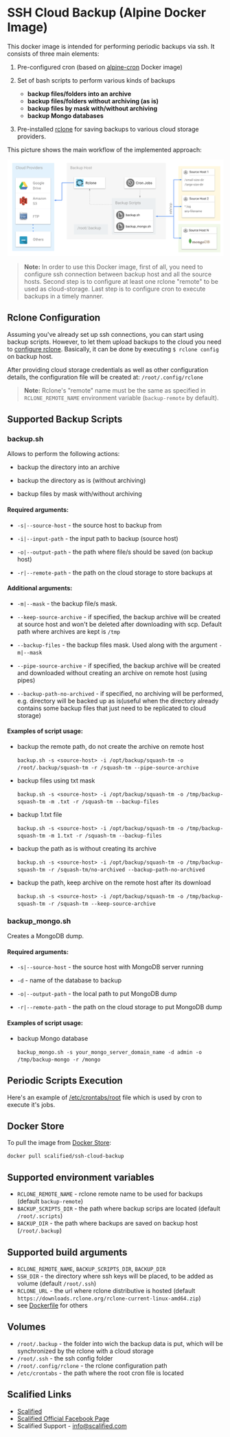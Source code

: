 # SSH Cloud Backup (Alpine Docker Image)

This docker image is intended for performing periodic backups via ssh. It consists of three main elements:

1. Pre-configured cron (based on [alpine-cron](https://store.docker.com/community/images/scalified/alpine-cron) Docker image)

2. Set of bash scripts to perform various kinds of backups

   * **backup files/folders into an archive**
   * **backup files/folders without archiving (as is)**
   * **backup files by mask with/without archiving**
   * **backup Mongo databases**

3. Pre-installed [rclone](https://rclone.org/) for saving backups to various cloud storage providers.

This picture shows the main workflow of the implemented approach:

![](./img/drawing.png)

> **Note:** In order to use this Docker image, first of all, you need to configure ssh connection between backup host and all the source hosts. Second step is to configure at least one rclone "remote" to be used as cloud-storage. Last step is to configure cron to execute backups in a timely manner.

Rclone Configuration
-------------

Assuming you've already set up ssh connections, you can start using backup scripts. However, to let them upload backups to the cloud you need to [configure rclone](https://rclone.org/docs/). Basically, it can be done by executing `$ rclone config` on backup host.

After providing cloud storage credentials as well as other configuration details, the configuration file will be created at: `/root/.config/rclone`

> **Note:** Rclone's "remote" name must be the same as specified in `RCLONE_REMOTE_NAME` environment variable  (`backup-remote` by default).

Supported Backup Scripts
-------------

### backup.sh

Allows to perform the following actions:

* backup the directory into an archive

* backup the directory as is (without archiving)

* backup files by mask with/without archiving

#### Required arguments:

* `-s|--source-host` - the source host to backup from
    
* `-i|--input-path` - the input path to backup (source host)
    
* `-o|--output-path` - the path where file/s should be saved (on backup host)
   
* `-r|--remote-path` - the path on the cloud storage to store backups at
    
#### Additional arguments:
    
* `-m|--mask` - the backup file/s mask.
    
* `--keep-source-archive` - if specified, the backup archive will be created at source host and won't be deleted after downloading with scp. Default path where archives are kept is `/tmp`
   
* `--backup-files` - the backup files mask. Used along with the argument `-m|--mask`
   
* `--pipe-source-archive` - if specified, the backup archive will be created and downloaded without creating an archive on remote host (using pipes)

* `--backup-path-no-archived` - if specified, no archiving will be performed, e.g. directory will be backed up as is(useful when the directory already contains some backup files that just need to be replicated to cloud storage)
   
   
#### Examples of script usage:
   
* backup the remote path, do not create the archive on remote host
   
    `backup.sh -s <source-host> -i /opt/backup/squash-tm -o /root/.backup/squash-tm -r /squash-tm --pipe-source-archive`
  
* backup files using txt mask
   
    `backup.sh -s <source-host> -i /opt/backup/squash-tm -o /tmp/backup-squash-tm -m .txt -r /squash-tm --backup-files`
       
* backup 1.txt file
   
    `backup.sh -s <source-host> -i /opt/backup/squash-tm -o /tmp/backup-squash-tm -m 1.txt -r /squash-tm --backup-files`
       
* backup the path as is without creating its archive
   
    `backup.sh -s <source-host> -i /opt/backup/squash-tm -o /tmp/backup-squash-tm -r /squash-tm/no-archived --backup-path-no-archived`
       
* backup the path, keep archive on the remote host after its download
   
    `backup.sh -s <source-host> -i /opt/backup/squash-tm -o /tmp/backup-squash-tm -r /squash-tm --keep-source-archive`
               

### backup_mongo.sh

Creates a MongoDB dump.

#### Required arguments:
    
* `-s|--source-host` - the source host with MongoDB server running
        
* `-d` - name of the database to backup
        
* `-o|--output-path` - the local path to put MongoDB dump
        
* `-r|--remote-path` - the path on the cloud storage to put MongoDB dump
   
    
#### Examples of script usage:
   
* backup Mongo database
   
    `backup_mongo.sh -s your_mongo_server_domain_name -d admin -o /tmp/backup-mongo -r /mongo`

## Periodic Scripts Execution

Here's an example of [/etc/crontabs/root](./crontabs/root) file which is used by cron to execute it's jobs.

## Docker Store

To pull the image from [Docker Store](https://store.docker.com/community/images/scalified/ssh-cloud-backup):

    docker pull scalified/ssh-cloud-backup

## Supported environment variables

* `RCLONE_REMOTE_NAME` - rclone remote name to be used for backups (default `backup-remote`)
* `BACKUP_SCRIPTS_DIR` - the path where backup scrips are located (default `/root/.scripts`)
* `BACKUP_DIR` - the path where backups are saved on backup host (`/root/.backup`)
    

## Supported build arguments

* `RCLONE_REMOTE_NAME`, `BACKUP_SCRIPTS_DIR`, `BACKUP_DIR`
* `SSH_DIR` - the directory where ssh keys will be placed, to be added as volume (default `/root/.ssh`)
* `RCLONE_URL` - the url where rclone distributive is hosted (default `https://downloads.rclone.org/rclone-current-linux-amd64.zip`)
* see [Dockerfile](./Dockerfile) for others

## Volumes

* `/root/.backup` - the folder into wich the backup data is put, which will be synchronized by the rclone with a cloud storage
* `/root/.ssh` - the ssh config folder
* `/root/.config/rclone` - the rclone configuration path
* `/etc/crontabs` - the path where the root cron file is located

## Scalified Links

* [Scalified](http://www.scalified.com)
* [Scalified Official Facebook Page](https://www.facebook.com/scalified)
* Scalified Support - info@scalified.com
